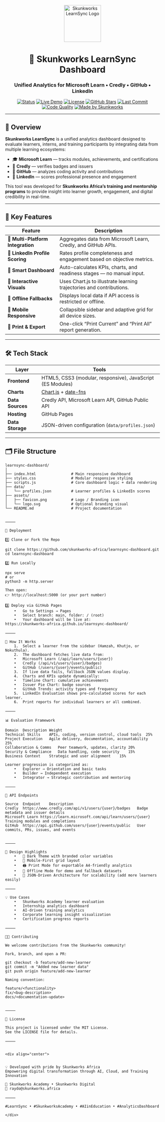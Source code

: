 <div align="center">

<img src="assets/favicon.png" width="120" alt="Skunkworks LearnSync Logo"/>

# 🧭 Skunkworks LearnSync Dashboard  
### Unified Analytics for Microsoft Learn • Credly • GitHub • LinkedIn

[![Status](https://img.shields.io/badge/status-active-success.svg)](https://skunkworks.africa)
[![Live Demo](https://img.shields.io/badge/view-online-blue.svg)](https://skunkworks-africa.github.io/learnsync-dashboard/)
[![License](https://img.shields.io/github/license/skunkworks-africa/learnsync-dashboard.svg)](LICENSE)
[![GitHub Stars](https://img.shields.io/github/stars/skunkworks-africa/learnsync-dashboard?style=social)](https://github.com/skunkworks-africa/learnsync-dashboard)
[![Last Commit](https://img.shields.io/github/last-commit/skunkworks-africa/learnsync-dashboard?color=brightgreen)](https://github.com/skunkworks-africa/learnsync-dashboard/commits/main)
[![Code Quality](https://img.shields.io/badge/code_quality-A%2B-brightgreen)](#)
[![Made by Skunkworks](https://img.shields.io/badge/Made%20by-Skunkworks%20Africa-black.svg?logo=github)](https://skunkworks.africa)

</div>

---

## 📘 Overview

**Skunkworks LearnSync** is a unified analytics dashboard designed to evaluate learners, interns, and training participants by integrating data from multiple learning ecosystems:
- 🎓 **Microsoft Learn** — tracks modules, achievements, and certifications  
- 🏅 **Credly** — verifies badges and issuers  
- 🧠 **GitHub** — analyzes coding activity and contributions  
- 💼 **LinkedIn** — scores professional presence and engagement  

This tool was developed for **Skunkworks Africa’s training and mentorship programs** to provide insight into learner growth, engagement, and digital credibility in real-time.

---

## 🧩 Key Features

| Feature | Description |
|----------|-------------|
| 🔹 **Multi-Platform Integration** | Aggregates data from Microsoft Learn, Credly, and GitHub APIs. |
| 🔹 **LinkedIn Profile Scoring** | Rates profile completeness and engagement based on objective metrics. |
| 🔹 **Smart Dashboard** | Auto-calculates KPIs, charts, and readiness stages — no manual input. |
| 🔹 **Interactive Visuals** | Uses Chart.js to illustrate learning trajectories and contributions. |
| 🔹 **Offline Fallbacks** | Displays local data if API access is restricted or offline. |
| 🔹 **Mobile Responsive** | Collapsible sidebar and adaptive grid for all device sizes. |
| 🔹 **Print & Export** | One-click “Print Current” and “Print All” report generation. |

---

## 🛠️ Tech Stack

| Layer | Tools |
|-------|-------|
| **Frontend** | HTML5, CSS3 (modular, responsive), JavaScript (ES Modules) |
| **Charts** | [Chart.js](https://www.chartjs.org/) + [date-fns](https://date-fns.org/) |
| **Data Sources** | Credly API, Microsoft Learn API, GitHub Public API |
| **Hosting** | GitHub Pages |
| **Data Storage** | JSON-driven configuration (`data/profiles.json`) |

---

## 🗂️ File Structure

```plaintext
learnsync-dashboard/
│
├── index.html                # Main responsive dashboard
├── styles.css                # Modular responsive styling
├── scripts.js                # Core dashboard logic + data rendering
├── data/
│   └── profiles.json         # Learner profiles & LinkedIn scores
├── assets/
│   ├── favicon.png           # Logo / Branding icon
│   └── logo.svg              # Optional branding visual
└── README.md                 # Project documentation


⸻

🚀 Deployment

1️⃣ Clone or Fork the Repo

git clone https://github.com/skunkworks-africa/learnsync-dashboard.git
cd learnsync-dashboard

2️⃣ Run Locally

npx serve
# or
python3 -m http.server

Then open:
👉 http://localhost:5000 (or your port number)

3️⃣ Deploy via GitHub Pages
	•	Go to Settings → Pages
	•	Select branch: main, folder: / (root)
	•	Your dashboard will be live at:
https://skunkworks-africa.github.io/learnsync-dashboard/

⸻

🧭 How It Works
	1.	Select a learner from the sidebar (Hamzah, Khutjo, or Nokuthula).
	2.	The dashboard fetches live data from:
	•	Microsoft Learn (/api/learn/users/{user})
	•	Credly (/api/v1/users/{user}/badges)
	•	GitHub (/users/{user}/events/public)
	3.	If live data fails, fallback JSON values display.
	4.	Charts and KPIs update dynamically:
	•	Timeline Chart: cumulative achievements
	•	Issuer Pie Chart: badge sources
	•	GitHub Trends: activity types and frequency
	5.	LinkedIn Evaluation shows pre-calculated scores for each learner.
	6.	Print reports for individual learners or all combined.

⸻

📊 Evaluation Framework

Domain	Description	Weight
Technical Skills	APIs, coding, version control, cloud tools	25%
Project Execution	Agile delivery, documentation, accountability	25%
Collaboration & Comms	Peer teamwork, updates, clarity	20%
Security & Compliance	Data handling, code security	15%
Business Context	Strategic and user alignment	15%

Learner progression is categorized as:
	•	Explorer → Orientation and basic tasks
	•	Builder → Independent execution
	•	Integrator → Strategic contribution and mentoring

⸻

🧮 API Endpoints

Source	Endpoint	Description
Credly	https://www.credly.com/api/v1/users/{user}/badges	Badge metadata and issuer details
Microsoft Learn	https://learn.microsoft.com/api/learn/users/{user}	Training modules and completions
GitHub	https://api.github.com/users/{user}/events/public	User commits, PRs, issues, and events


⸻

🧱 Design Highlights
	•	🌙 Dark Theme with branded color variables
	•	📱 Mobile-First grid layout
	•	🖨️ Print Mode for exportable A4-friendly analytics
	•	💾 Offline Mode for demo and fallback datasets
	•	🧩 JSON-Driven Architecture for scalability (add more learners easily)

⸻

💡 Use Cases
	•	Skunkworks Academy learner evaluation
	•	Internship analytics dashboard
	•	AI-driven training analytics
	•	Corporate learning insight visualization
	•	Certification progress reports

⸻

🧑‍💻 Contributing

We welcome contributions from the Skunkworks community!

Fork, branch, and open a PR:

git checkout -b feature/add-new-learner
git commit -m "Added new learner data"
git push origin feature/add-new-learner

Naming convention:

feature/<functionality>
fix/<bug-description>
docs/<documentation-update>


⸻

📜 License

This project is licensed under the MIT License.
See the LICENSE file for details.

⸻


<div align="center">


💡 Developed with pride by Skunkworks Africa
Empowering digital transformation through AI, Cloud, and Training Innovation

🔗 Skunkworks Academy • Skunkworks Digital
📧 raydo@skunkworks.africa

⸻

#LearnSync • #SkunkworksAcademy • #AIinEducation • #AnalyticsDashboard

</div>

